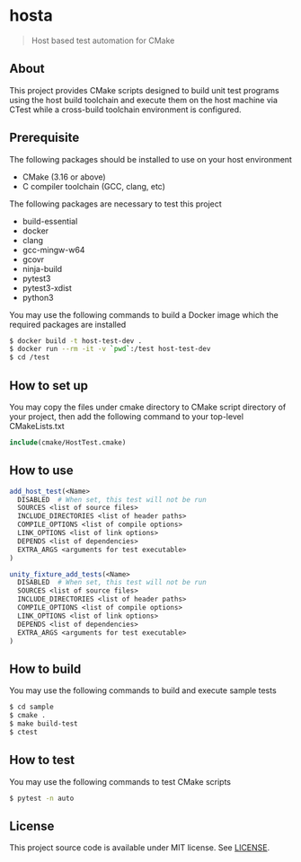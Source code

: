 # hosta

> Host based test automation for CMake

## About

This project provides CMake scripts designed to build unit test programs using the host build toolchain and execute them on the host machine via CTest while a cross-build toolchain environment is configured.


## Prerequisite

The following packages should be installed to use on your host environment

- CMake (3.16 or above)
- C compiler toolchain (GCC, clang, etc)

The following packages are necessary to test this project

- build-essential
- docker
- clang
- gcc-mingw-w64
- gcovr
- ninja-build
- pytest3
- pytest3-xdist
- python3

You may use the following commands to build a Docker image which the required packages are installed
```bash
$ docker build -t host-test-dev .
$ docker run --rm -it -v `pwd`:/test host-test-dev
$ cd /test
```

## How to set up

You may copy the files under cmake directory to CMake script directory of your project, then add the following command to your top-level CMakeLists.txt

```cmake
include(cmake/HostTest.cmake)
```

## How to use
```cmake
add_host_test(<Name>
  DISABLED  # When set, this test will not be run
  SOURCES <list of source files>
  INCLUDE_DIRECTORIES <list of header paths>
  COMPILE_OPTIONS <list of compile options>
  LINK_OPTIONS <list of link options>
  DEPENDS <list of dependencies>
  EXTRA_ARGS <arguments for test executable>
)

unity_fixture_add_tests(<Name>
  DISABLED  # When set, this test will not be run
  SOURCES <list of source files>
  INCLUDE_DIRECTORIES <list of header paths>
  COMPILE_OPTIONS <list of compile options>
  LINK_OPTIONS <list of link options>
  DEPENDS <list of dependencies>
  EXTRA_ARGS <arguments for test executable>
)
```

## How to build

You may use the following commands to build and execute sample tests
```bash
$ cd sample
$ cmake .
$ make build-test
$ ctest
```

## How to test

You may use the following commands to test CMake scripts
```bash
$ pytest -n auto
```

## License

This project source code is available under MIT license. See [LICENSE](LICENSE).
